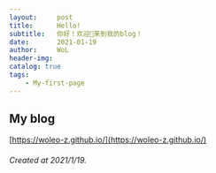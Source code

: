 ```yaml
---
layout:     post
title:      Hello!
subtitle:   你好！欢迎👏来到我的blog！
date:       2021-01-19
author:     WoL
header-img: 
catalog: true
tags:
    - My-first-page
---
```


## My blog

[https://woleo-z.github.io/](https://woleo-z.github.io/)

###### Created at _2021/1/19_.
